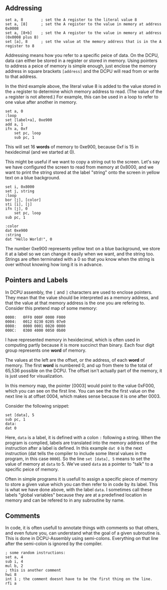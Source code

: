 



## Addressing
````
set a, 8 		; set the A register to the literal value 8
set a, [8]		; set the A register to the value in memory at address 0x0008
set a, [8+b]	; set the A register to the value in memory at address (0x0008 plus B)
set [a], 8		; set the value at the memory address that is in the A register to 8 
````
Addressing means how you refer to a specific peice of data. On the DCPU, data can either be stored in a register or stored in memory. Using pointers to address a peice of memory is simple enough, just enclose the memory address in square brackets ```[address]``` and the DCPU will read from or write to that address. 

In the third example above, the literal value 8 is added to the value stored in the ```a``` register to determine which memory address to read. (The value of the ```a``` register is not altered.) For example, this can be used in a loop to refer to one value after another in memory.

```
set a, 0
:loop
set [label+a], 0xe900
add a, 1
ifn a, 0xf
	set pc, loop
	sub pc, 1
```
This will set 16 **words** of memory to 0xe900, because 0xf is 15 in hexidecimal (and we started at 0).

This might be useful if we want to copy a string out to the screen. Let's say we have configured the screen to read from memory at 0x8000, and we want to print the string stored at the label "string" onto the screen in yellow text on a blue background.

```
set i, 0x8000
set j, string
:loop
bor [j], [color]
sti [i], [j]
ifn [j], 0
    set pc, loop
sub pc, 1

:color
dat 0xe900 
:string
dat "Hello World!", 0
```
The number 0xe900 represents yellow text on a blue background, we store it at a label so we can change it easily when we want, and the string too. Strings are often terminated with a 0 so that you know when the string is over without knowing how long it is in advance.


## Pointers and Labels
In DCPU assembly, the ```[``` and ```]``` characters are used to enclose pointers. They mean that the value should be interpreted as a memory address, and that the value at that memory address is the one you are refering to. Consider this  pretend map of some memory:

```
0000: 	0FF0 000F 0000 F000
0004: 	0012 0230 0205 07e0
0008:	0000 0001 0020 0000
000C: 	0300 4000 0050 0b00
``` 
I have represented memory in hexidecimal, which is often used in computing partly because it is more succinct than binary. Each four digit group represents one **word** of memory.

The values at the left are the offset, or the address, of each **word** of memory. The first **word** is numbered 0, and up from there to the total of 65,536 possible on the DCPU. The offset isn't actually part of the memory, it is just used for visualization.

In this memory map, the pointer [0003] would point to the value 0xF000, which you can see  on the first line. You can see the the first value on the next line is at offset 0004, which makes sense because it is one after 0003. 


Consider the following snippet:

```
set [data], 5
sub pc, 1
data:
dat 0
```

Here, ```data``` is a label, it is defined with a colon ```:``` following a string. When the program is complied, labels are translated into the memory address of the instruction after a label is defined. In this example ```dat 0``` is the next instruction (dat tells the compiler to include some literal values in the program, in this case ```0000```). So the line ```set [data], 5``` means to set the value of memory at ```data``` to 5. We've used ```data``` as a pointer to "talk" to a specific peice of memory. 

Often in simple programs it is usefull to assign a specific piece of memory to store a given value which you can then refer to in code by its label. This is what we have done above, with the label ```data```. I sometimes call these labels "global variables" because they are at a predefined location in memory and can be refered to in any subroutine by name.


## Comments
In code, it is often usefull to annotate things with comments so that others, and even future you, can understand what the goal of a given subroutine is. This is done in DCPU-Assembly using semi-colons. Everything on that line after the semi-colon is ignored by the compiler.

```
; some random instructions:
set a, 4
sub i, 4
mul b, 2
; this is another comment
hwi 8
int 1 ; the comment doesnt have to be the first thing on the line.
rfi a
```

